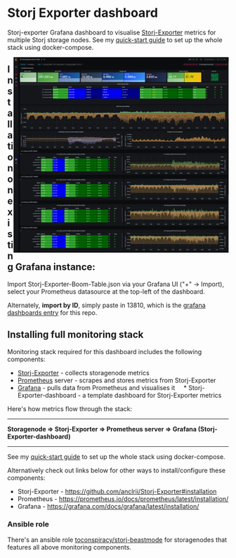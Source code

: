 # Storj Exporter dashboard
Storj-exporter Grafana dashboard to visualise [Storj-Exporter](https://github.com/anclrii/Storj-Exporter) metrics for multiple Storj storage nodes. See my [quick-start guide](quick_start/) to set up the whole stack using docker-compose.

<img src="storj-exporter-boom-table.png" hight=490 width=490 align="right"/> 

## Installation on existing Grafana instance:
Import Storj-Exporter-Boom-Table.json via your Grafana UI ("+" -> Import), select your Prometheus datasource at the top-left of the dashboard.

Alternately, **import by ID**, simply paste in 13810, which is the [grafana dashboards entry](https://grafana.com/grafana/dashboards/13810) for this repo.

## Installing full monitoring stack
Monitoring stack required for this dashboard includes the following components:

* [Storj-Exporter](https://github.com/anclrii/Storj-Exporter) - collects storagenode metrics
* [Prometheus](https://prometheus.io/) server - scrapes and stores metrics from Storj-Exporter
* [Grafana](https://grafana.com/) - pulls data from Prometheus and visualises it
    * Storj-Exporter-dashboard - a template dashboard for Storj-Exporter metrics

Here's how metrics flow through the stack:

---

**Storagenode => Storj-Exporter => Prometheus server => Grafana (Storj-Exporter-dashboard)**

---

See my [quick-start guide](quick_start/) to set up the whole stack using docker-compose.

Alternatively check out links below for other ways to install/configure these components:

* Storj-Exporter - https://github.com/anclrii/Storj-Exporter#installation
* Prometheus - https://prometheus.io/docs/prometheus/latest/installation/
* Grafana - https://grafana.com/docs/grafana/latest/installation/

### Ansible role
There's an ansible role [toconspiracy/storj-beastmode](https://github.com/toconspiracy/storj-beastmode/tree/stable) for storagenodes that features all above monitoring components.  
